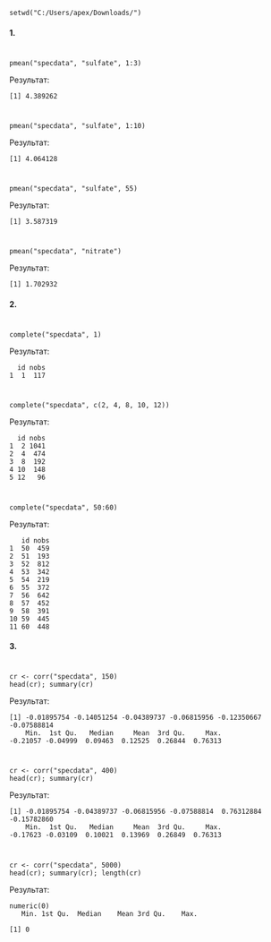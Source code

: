 ```{r}
setwd("C:/Users/apex/Downloads/")
```
#### 1.
#
```{r}
pmean("specdata", "sulfate", 1:3)
```
Результат:
```{r}
[1] 4.389262
```
#
```{r}
pmean("specdata", "sulfate", 1:10)
```
Результат:
```{r}
[1] 4.064128
```
#
```{r}
pmean("specdata", "sulfate", 55)
```
Результат:
```{r}
[1] 3.587319
```
#
```{r}
pmean("specdata", "nitrate")
```
Результат:
```{r}
[1] 1.702932
```
#### 2.
#
```{r}
complete("specdata", 1)
```
Результат:
```{r}
  id nobs
1  1  117
```
#
```{r}
complete("specdata", c(2, 4, 8, 10, 12))
```
Результат:
```{r}
  id nobs
1  2 1041
2  4  474
3  8  192
4 10  148
5 12   96
```
#
```{r}
complete("specdata", 50:60)
```
Результат:
```{r}
   id nobs
1  50  459
2  51  193
3  52  812
4  53  342
5  54  219
6  55  372
7  56  642
8  57  452
9  58  391
10 59  445
11 60  448
```
#### 3.
#
```{r}
cr <- corr("specdata", 150)
head(cr); summary(cr)
```
Результат:
```{r}
[1] -0.01895754 -0.14051254 -0.04389737 -0.06815956 -0.12350667 -0.07588814
    Min.  1st Qu.   Median     Mean  3rd Qu.     Max. 
-0.21057 -0.04999  0.09463  0.12525  0.26844  0.76313 
```
#
```{r}
cr <- corr("specdata", 400)
head(cr); summary(cr)
```
Результат:
```{r}
[1] -0.01895754 -0.04389737 -0.06815956 -0.07588814  0.76312884 -0.15782860
    Min.  1st Qu.   Median     Mean  3rd Qu.     Max. 
-0.17623 -0.03109  0.10021  0.13969  0.26849  0.76313
```
#
```{r}
cr <- corr("specdata", 5000)
head(cr); summary(cr); length(cr)
```
Результат:
```{r}
numeric(0)
   Min. 1st Qu.  Median    Mean 3rd Qu.    Max. 
                                                
[1] 0
```
